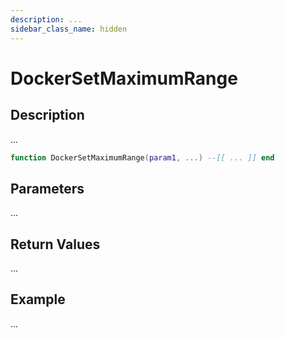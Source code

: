 ```yaml
---
description: ...
sidebar_class_name: hidden
---
```


# DockerSetMaximumRange

## Description

...

```lua
function DockerSetMaximumRange(param1, ...) --[[ ... ]] end
```

## Parameters

...

## Return Values

...

## Example

...

